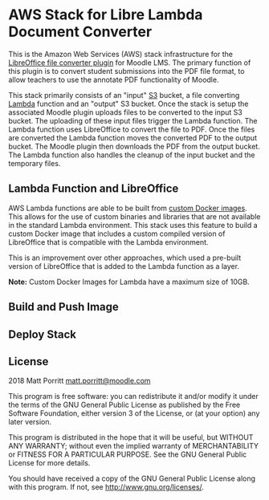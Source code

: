 # AWS Stack for Libre Lambda Document Converter #

This is the Amazon Web Services (AWS) stack infrastructure for the [LibreOffice file converter plugin](https://github.com/catalyst/moodle-fileconverter_librelambda) for Moodle LMS.
The primary function of this plugin is to convert student submissions into the PDF file format, to allow teachers to use the annotate PDF functionality of Moodle.

This stack primarily consists of an "input" [S3](https://aws.amazon.com/s3/) bucket, a file converting [Lambda](https://aws.amazon.com/lambda/) function and an "output" S3 bucket.
Once the stack is setup the associated Moodle plugin uploads files to be converted to the input S3 bucket.  The uploading of these
input files trigger the Lambda function. The Lambda function uses LibreOffice to convert the file to PDF. Once the files are converted
the Lambda function moves the converted PDF to the output bucket. The Moodle plugin then downloads the PDF from the output bucket.
The Lambda function also handles the cleanup of the input bucket and the temporary files.

## Lambda Function and LibreOffice ##
AWS Lambda functions are able to be built from [custom Docker images](https://docs.aws.amazon.com/lambda/latest/dg/images-create.html).
This allows for the use of custom binaries and libraries that are not available in the standard Lambda environment.
This stack uses this feature to build a custom Docker image that includes a custom compiled version of LibreOffice
that is compatible with the Lambda environment.

This is an improvement over other approaches, which used a pre-built version of LibreOffice that is
added to the Lambda function as a layer.

**Note:** Custom Docker Images for Lambda have a maximum size of 10GB.

## Build and Push Image ##


## Deploy Stack ##


## License ##

2018 Matt Porritt <matt.porritt@moodle.com>

This program is free software: you can redistribute it and/or modify it under
the terms of the GNU General Public License as published by the Free Software
Foundation, either version 3 of the License, or (at your option) any later
version.

This program is distributed in the hope that it will be useful, but WITHOUT ANY
WARRANTY; without even the implied warranty of MERCHANTABILITY or FITNESS FOR A
PARTICULAR PURPOSE.  See the GNU General Public License for more details.

You should have received a copy of the GNU General Public License along with
this program.  If not, see <http://www.gnu.org/licenses/>.
